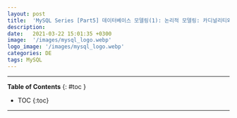 ```yaml
---
layout: post
title:  'MySQL Series [Part5] 데이터베이스 모델링(1): 논리적 모델링: 카디널리티와 ERM'
description: 
date:   2021-03-22 15:01:35 +0300
image:  '/images/mysql_logo.webp'
logo_image: '/images/mysql_logo.webp'
categories: DE
tags: MySQL
---
```


---
**Table of Contents**
{: #toc }
*  TOC
{:toc}

---